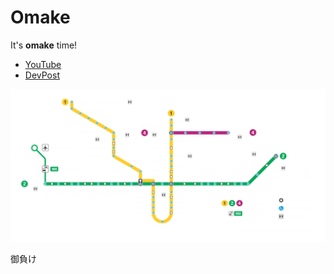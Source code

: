# Omake
It's __omake__ time!

* [YouTube](https://www.youtube.com/channel/@mulliganaceous)
* [DevPost](https://devpost.com/Mulliganaceous)

![Endgame Of Line 3](./Line3Endgame/Line3Endgame.PNG)

御負け